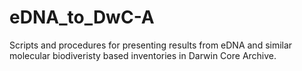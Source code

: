 # eDNA_to_DwC-A
Scripts and procedures for presenting results from eDNA and similar molecular biodiveristy based inventories in Darwin Core Archive.
